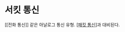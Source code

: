 # 서킷 통신

[[전화 통신]] 같은 아날로그 통신 유형.
[[패킷 통신]]과 대비된다. 

[//begin]: # "Autogenerated link references for markdown compatibility"
[패킷 통신]: <패킷 통신> "패킷 통신"
[//end]: # "Autogenerated link references"